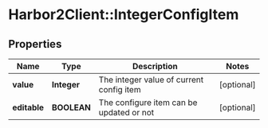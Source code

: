 # Harbor2Client::IntegerConfigItem

## Properties
Name | Type | Description | Notes
------------ | ------------- | ------------- | -------------
**value** | **Integer** | The integer value of current config item | [optional] 
**editable** | **BOOLEAN** | The configure item can be updated or not | [optional] 


